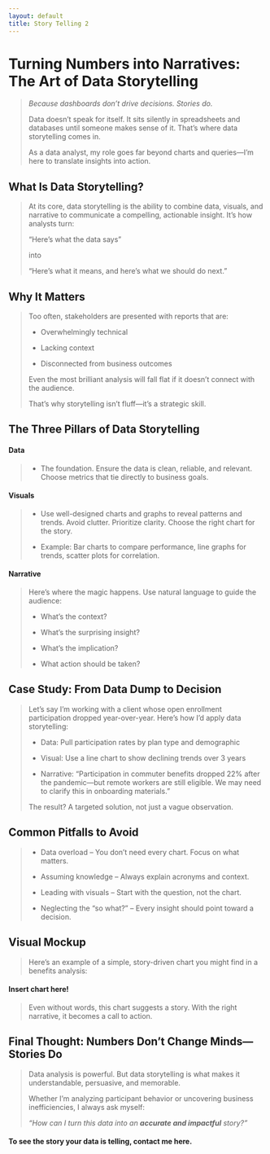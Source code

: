 ```yaml
---
layout: default
title: Story Telling 2
---
```


# Turning Numbers into Narratives: The Art of Data Storytelling

> *Because dashboards don’t drive decisions. Stories do.*
> 
> Data doesn’t speak for itself. It sits silently in spreadsheets and databases until someone makes sense of it. That’s where data storytelling comes in.
>
> As a data analyst, my role goes far beyond charts and queries—I’m here to translate insights into action.
> 

## What Is Data Storytelling?

> At its core, data storytelling is the ability to combine data, visuals, and narrative to communicate a compelling, actionable insight. It’s how analysts turn:
>
> “Here’s what the data says”
>
> into
>
> “Here’s what it means, and here’s what we should do next.”
> 

## Why It Matters

> Too often, stakeholders are presented with reports that are:
>
> * Overwhelmingly technical
> 
> * Lacking context
> 
> * Disconnected from business outcomes
> 
> Even the most brilliant analysis will fall flat if it doesn’t connect with the audience.
>
> That’s why storytelling isn’t fluff—it’s a strategic skill.
> 

## The Three Pillars of Data Storytelling

#### Data

> * The foundation. Ensure the data is clean, reliable, and relevant. Choose metrics that tie directly to business goals.
>
 
#### Visuals

> * Use well-designed charts and graphs to reveal patterns and trends. Avoid clutter. Prioritize clarity. Choose the right chart for the story.
>
> * Example: Bar charts to compare performance, line graphs for trends, scatter plots for correlation.
>
 
#### Narrative

> Here’s where the magic happens. Use natural language to guide the audience:
>
> * What’s the context?
> 
> * What’s the surprising insight?
> 
> * What’s the implication?
> 
> * What action should be taken?
>   

## Case Study: From Data Dump to Decision

> Let’s say I’m working with a client whose open enrollment participation dropped year-over-year. Here’s how I’d apply data storytelling:
>
> * Data: Pull participation rates by plan type and demographic
> 
> * Visual: Use a line chart to show declining trends over 3 years
> 
> * Narrative: “Participation in commuter benefits dropped 22% after the pandemic—but remote workers are still eligible. We may need to clarify this in onboarding materials.”
> 
> The result? A targeted solution, not just a vague observation.
> 

## Common Pitfalls to Avoid

> * Data overload – You don’t need every chart. Focus on what matters.
> 
> * Assuming knowledge – Always explain acronyms and context.
> 
> * Leading with visuals – Start with the question, not the chart.
> 
> * Neglecting the “so what?” – Every insight should point toward a decision.
>   

## Visual Mockup
> Here’s an example of a simple, story-driven chart you might find in a benefits analysis:

#### Insert chart here!

> Even without words, this chart suggests a story. With the right narrative, it becomes a call to action.

## Final Thought: Numbers Don’t Change Minds—Stories Do

> Data analysis is powerful. But data storytelling is what makes it understandable, persuasive, and memorable.
>
> Whether I’m analyzing participant behavior or uncovering business inefficiencies, I always ask myself:
>
> *“How can I turn this data into an **accurate and impactful** story?”*
>

#### To see the story your data is telling, contact me here.

